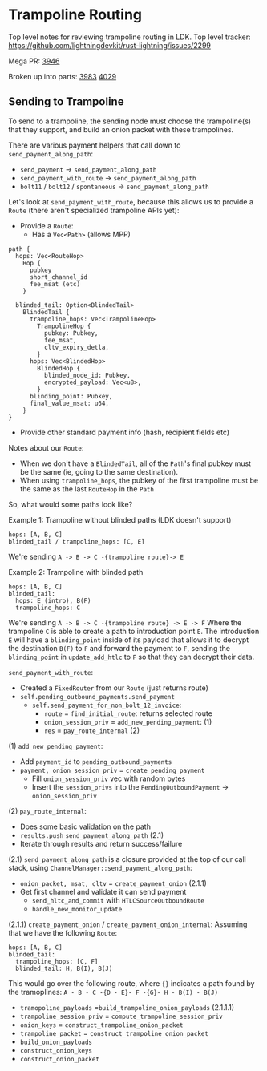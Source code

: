 # Trampoline Routing

Top level notes for reviewing trampoline routing in LDK.
Top level tracker: https://github.com/lightningdevkit/rust-lightning/issues/2299

Mega PR: [3946](https://github.com/lightningdevkit/rust-lightning/pull/3976)

Broken up into parts:
[3983](https://github.com/lightningdevkit/rust-lightning/pull/3983)
[4029](https://github.com/lightningdevkit/rust-lightning/pull/4027)

## Sending to Trampoline

To send to a trampoline, the sending node must choose the trampoline(s)
that they support, and build an onion packet with these trampolines.

There are various payment helpers that call down to `send_payment_along_path`:
* `send_payment` -> `send_payment_along_path`
* `send_payment_with_route` -> `send_payment_along_path`
* `bolt11` / `bolt12` / `spontaneous` -> `send_payment_along_path`

Let's look at `send_payment_with_route`, because this allows us to
provide a `Route` (there aren't specialized trampoline APIs yet):
- Provide a `Route`:
  - Has a `Vec<Path>` (allows MPP)
```
path {
  hops: Vec<RouteHop>
    Hop {
      pubkey
      short_channel_id
      fee_msat (etc)
    } 

  blinded_tail: Option<BlindedTail>
    BlindedTail {
      trampoline_hops: Vec<TrampolineHop>
        TrampolineHop {
          pubkey: Pubkey,
          fee_msat,
          cltv_expiry_detla,
        }
      hops: Vec<BlindedHop>
        BlindedHop {
          blinded_node_id: Pubkey,
          encrypted_payload: Vec<u8>,
        }
      blinding_point: Pubkey,
      final_value_msat: u64,
    }
}
```
- Provide other standard payment info (hash, recipient fields etc)

Notes about our `Route`:
- When we don't have a `BlindedTail`, all of the `Path`'s final pubkey
  must be the same (ie, going to the same destination).
- When using `trampoline_hops`, the pubkey of the first trampoline must
  be the same as the last `RouteHop` in the `Path`

So, what would some paths look like?

Example 1: Trampoline without blinded paths (LDK doesn't support)
```
hops: [A, B, C]
blinded_tail / trampoline_hops: [C, E]
```

We're sending `A -> B -> C -{trampoline route}-> E`

Example 2: Trampoline with blinded path
```
hops: [A, B, C]
blinded_tail:
  hops: E (intro), B(F)
  trampoline_hops: C
```

We're sending `A -> B -> C -{trampoline route} -> E -> F`
Where the trampoline `C` is able to create a path to introduction point
`E`. The introduction `E` will have a `blinding_point` inside of its
payload that allows it to decrypt the destination `B(F)` to `F` and
forward the payment to `F`, sending the `blinding_point` in
`update_add_htlc` to `F` so that they can decrypt their data.

`send_payment_with_route`:
- Created a `FixedRouter` from our `Route` (just returns route)
- `self.pending_outbound_payments.send_payment` 
  - `self.send_payment_for_non_bolt_12_invoice`:
    - `route` = `find_initial_route`: returns selected route
    - `onion_session_priv` = `add_new_pending_payment`: (1)
    - `res` = `pay_route_internal` (2)

(1) `add_new_pending_payment`:
- Add `payment_id` to `pending_outbound_payments`
- `payment, onion_session_priv` = `create_pending_payment`
  - Fill `onion_session_priv` vec with random bytes
  - Insert the `session_privs` into the `PendingOutboundPayment` 
-> `onion_session_priv`

(2) `pay_route_internal`:
- Does some basic validation on the path 
- `results.push` `send_payment_along_path` (2.1)
- Iterate through results and return success/failure

(2.1) `send_payment_along_path` is a closure provided at the top
of our call stack, using `ChannelManager::send_payment_along_path`:
- `onion_packet, msat, cltv` =  `create_payment_onion` (2.1.1)
- Get first channel and validate it can send payment
  - `send_hltc_and_commit` with `HTLCSourceOutboundRoute`
  - `handle_new_monitor_update`

(2.1.1) `create_payment_onion` / `create_payment_onion_internal`:
Assuming that we have the following `Route`:
```
hops: [A, B, C]
blinded_tail:
  trampoline_hops: [C, F]
  blinded_tail: H, B(I), B(J)
```

This would go over the following route, where `{}` indicates a path
found by the tramoplines:
`A - B - C -{D - E}- F -{G}- H - B(I) - B(J)`

- `tramopoline_payloads` =`build_trampoline_onion_payloads` (2.1.1.1)
- `trampoline_session_priv` = `compute_trampoline_session_priv`
- `onion_keys` = `construct_trampoline_onion_packet`
- `trampoline_packet` = `construct_trampoline_onion_packet`
- `build_onion_payloads`
- `construct_onion_keys`
- `construct_onion_packet`
